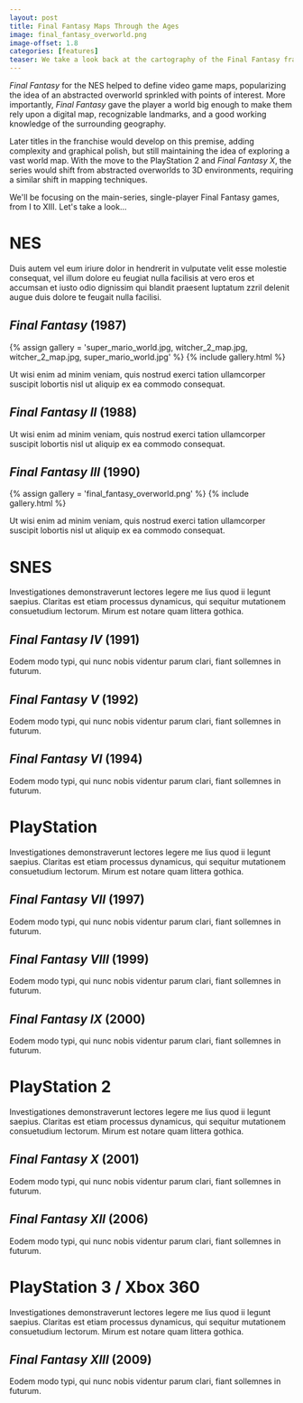 ```yaml
---
layout: post
title: Final Fantasy Maps Through the Ages
image: final_fantasy_overworld.png
image-offset: 1.8
categories: [features]
teaser: We take a look back at the cartography of the Final Fantasy franchise, beginning with the 1987 NES release and working our way forward in time.
---
```


_Final Fantasy_ for the NES helped to define video game maps, popularizing the idea of an abstracted overworld sprinkled with points of interest. More importantly, _Final Fantasy_ gave the player a world big enough to make them rely upon a digital map, recognizable landmarks, and a good working knowledge of the surrounding geography.

Later titles in the franchise would develop on this premise, adding complexity and graphical polish, but still maintaining the idea of exploring a vast world map. With the move to the PlayStation 2 and _Final Fantasy X_, the series would shift from abstracted overworlds to 3D environments, requiring a similar shift in mapping techniques.

We'll be focusing on the main-series, single-player Final Fantasy games, from I to XIII. Let's take a look...

# NES

Duis autem vel eum iriure dolor in hendrerit in vulputate velit esse molestie consequat, vel illum dolore eu feugiat nulla facilisis at vero eros et accumsan et iusto odio dignissim qui blandit praesent luptatum zzril delenit augue duis dolore te feugait nulla facilisi.

## _Final Fantasy_ (1987)

{% assign gallery = 'super_mario_world.jpg, witcher_2_map.jpg, witcher_2_map.jpg, super_mario_world.jpg' %}
{% include gallery.html %}

Ut wisi enim ad minim veniam, quis nostrud exerci tation ullamcorper suscipit lobortis nisl ut aliquip ex ea commodo consequat.

## _Final Fantasy II_ (1988)

Ut wisi enim ad minim veniam, quis nostrud exerci tation ullamcorper suscipit lobortis nisl ut aliquip ex ea commodo consequat.

## _Final Fantasy III_ (1990)

{% assign gallery = 'final_fantasy_overworld.png' %}
{% include gallery.html %}

Ut wisi enim ad minim veniam, quis nostrud exerci tation ullamcorper suscipit lobortis nisl ut aliquip ex ea commodo consequat.

# SNES

Investigationes demonstraverunt lectores legere me lius quod ii legunt saepius. Claritas est etiam processus dynamicus, qui sequitur mutationem consuetudium lectorum. Mirum est notare quam littera gothica.

## _Final Fantasy IV_ (1991)

Eodem modo typi, qui nunc nobis videntur parum clari, fiant sollemnes in futurum.

## _Final Fantasy V_ (1992)

Eodem modo typi, qui nunc nobis videntur parum clari, fiant sollemnes in futurum.

## _Final Fantasy VI_ (1994)

Eodem modo typi, qui nunc nobis videntur parum clari, fiant sollemnes in futurum.

# PlayStation

Investigationes demonstraverunt lectores legere me lius quod ii legunt saepius. Claritas est etiam processus dynamicus, qui sequitur mutationem consuetudium lectorum. Mirum est notare quam littera gothica.

## _Final Fantasy VII_ (1997)

Eodem modo typi, qui nunc nobis videntur parum clari, fiant sollemnes in futurum.

## _Final Fantasy VIII_ (1999)

Eodem modo typi, qui nunc nobis videntur parum clari, fiant sollemnes in futurum.

## _Final Fantasy IX_ (2000)

Eodem modo typi, qui nunc nobis videntur parum clari, fiant sollemnes in futurum.

# PlayStation 2

Investigationes demonstraverunt lectores legere me lius quod ii legunt saepius. Claritas est etiam processus dynamicus, qui sequitur mutationem consuetudium lectorum. Mirum est notare quam littera gothica.

## _Final Fantasy X_ (2001)

Eodem modo typi, qui nunc nobis videntur parum clari, fiant sollemnes in futurum.

## _Final Fantasy XII_ (2006)

Eodem modo typi, qui nunc nobis videntur parum clari, fiant sollemnes in futurum.

# PlayStation 3 / Xbox 360

Investigationes demonstraverunt lectores legere me lius quod ii legunt saepius. Claritas est etiam processus dynamicus, qui sequitur mutationem consuetudium lectorum. Mirum est notare quam littera gothica.

## _Final Fantasy XIII_ (2009)

Eodem modo typi, qui nunc nobis videntur parum clari, fiant sollemnes in futurum.

